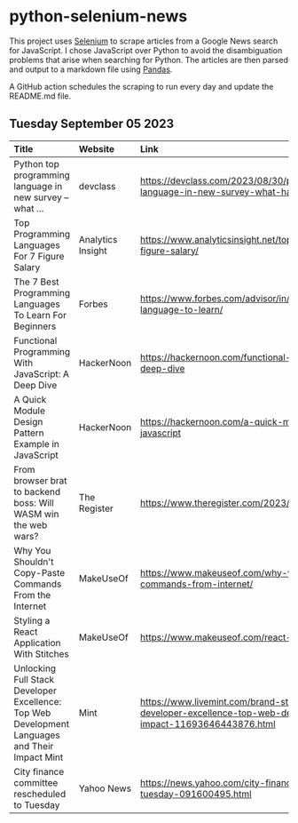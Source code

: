 # python-selenium-news

This project uses [Selenium](https://www.seleniumhq.org/) to scrape articles from a Google News search for JavaScript.
I chose JavaScript over Python to avoid the disambiguation problems that arise when searching for Python.
The articles are then parsed and output to a markdown file using [Pandas](https://pandas.pydata.org/).

A GitHub action schedules the scraping to run every day and update the README.md file.

## Tuesday September 05 2023


| Title                                                                                           | Website           | Link                                                                                                                                                |
|:------------------------------------------------------------------------------------------------|:------------------|:----------------------------------------------------------------------------------------------------------------------------------------------------|
| Python top programming language in new survey – what ...                                        | devclass          | https://devclass.com/2023/08/30/python-top-programming-language-in-new-survey-what-happened-to-javascript/                                          |
| Top Programming Languages For 7 Figure Salary                                                   | Analytics Insight | https://www.analyticsinsight.net/top-programming-languages-for-7-figure-salary/                                                                     |
| The 7 Best Programming Languages To Learn For Beginners                                         | Forbes            | https://www.forbes.com/advisor/in/education/easiest-programming-language-to-learn/                                                                  |
| Functional Programming With JavaScript: A Deep Dive                                             | HackerNoon        | https://hackernoon.com/functional-programming-with-javascript-a-deep-dive                                                                           |
| A Quick Module Design Pattern Example in JavaScript                                             | HackerNoon        | https://hackernoon.com/a-quick-module-design-pattern-example-in-javascript                                                                          |
| From browser brat to backend boss: Will WASM win the web wars?                                  | The Register      | https://www.theregister.com/2023/09/01/web_assembly_wasm_column/                                                                                    |
| Why You Shouldn't Copy-Paste Commands From the Internet                                         | MakeUseOf         | https://www.makeuseof.com/why-you-shouldnt-copy-paste-commands-from-internet/                                                                       |
| Styling a React Application With Stitches                                                       | MakeUseOf         | https://www.makeuseof.com/react-stitches-styling-application/                                                                                       |
| Unlocking Full Stack Developer Excellence: Top Web Development Languages and Their Impact  Mint | Mint              | https://www.livemint.com/brand-stories/unlocking-full-stack-developer-excellence-top-web-development-languages-and-their-impact-11693646443876.html |
| City finance committee rescheduled to Tuesday                                                   | Yahoo News        | https://news.yahoo.com/city-finance-committee-rescheduled-tuesday-091600495.html                                                                    |